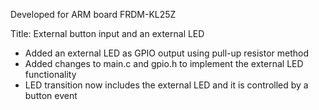 Developed for ARM board FRDM-KL25Z 

Title: External button input and an external LED

- Added an external LED as GPIO output using pull-up resistor method
- Added changes to main.c and gpio.h to implement the external LED functionality
- LED transition now includes the external LED and it is controlled by a button event

